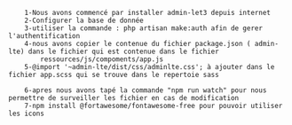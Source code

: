 

        1-Nous avons commencé par installer admin-let3 depuis internet
        2-Configurer la base de donnée 
        3-utiliser la commande : php artisan make:auth afin de gerer l'authentification 
        4-nous avons copier le contenue du fichier package.json ( admin-lte) dans le fichier qui est contenue dans le fichier
            ressources/js/compoments/app.js
        5-@import '~admin-lte/dist/css/adminlte.css'; à ajouter dans le fichier app.scss qui se trouve dans le repertoie sass

        6-apres nous avons tapé la commande "npm run watch" pour nous permettre de surveiller les fichier en cas de modification
        7-npm install @fortawesome/fontawesome-free pour pouvoir utiliser les icons

